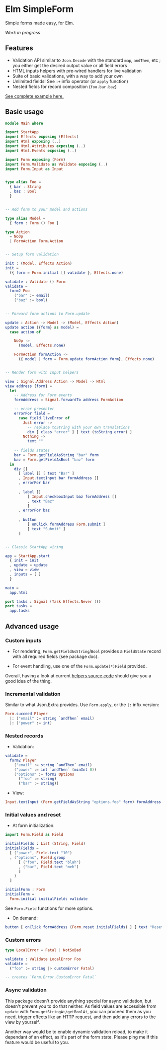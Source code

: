# Elm SimpleForm

Simple forms made easy, for Elm.

_Work in progress_

## Features

* Validation API similar to `Json.Decode` with the standard `map`, `andThen`, etc ; you either get the desired output value or all field errors
* HTML inputs helpers with pre-wired handlers for live validation
* Suite of basic validations, with a way to add your own
* Unlimited fields! See `:+` infix operator (or `apply` function)
* Nested fields for record composition (`foo.bar.baz`)

[See complete example here.](./example/)


## Basic usage

```elm
module Main where

import StartApp
import Effects exposing (Effects)
import Html exposing (..)
import Html.Attributes exposing (..)
import Html.Events exposing (..)

import Form exposing (Form)
import Form.Validate as Validate exposing (..)
import Form.Input as Input


type alias Foo =
  { bar : String
  , baz : Bool
  }


-- Add form to your model and actions

type alias Model =
  { form : Form () Foo }

type Action
  = NoOp
  | FormAction Form.Action


-- Setup form validation

init : (Model, Effects Action)
init =
  ({ form = Form.initial [] validate }, Effects.none)

validate : Validate () Form
validate =
  form2 Foo
    ("bar" := email)
    ("baz" := bool)
    

-- Forward form actions to Form.update

update : Action -> Model -> (Model, Effects Action)
update action ({form} as model) =
  case action of

    NoOp ->
      (model, Effects.none)

    FormAction formAction ->
      ({ model | form = Form.update formAction form}, Effects.none)


-- Render form with Input helpers

view : Signal.Address Action -> Model -> Html
view address {form} =
  let
    -- Address for Form events
    formAddress = Signal.forwardTo address FormAction

    -- error presenter
    errorFor field =
      case field.liveError of
        Just error ->
          -- replace toString with your own translations
          div [ class "error" ] [ text (toString error) ] 
        Nothing ->
          text ""
          
    -- fields states
    bar = Form.getFieldAsString "bar" form
    baz = Form.getFieldAsBool "baz" form
  in
    div []
      [ label [] [ text "Bar" ]
      , Input.textInput bar formAddress []
      , errorFor bar
      
      , label [] 
          [ Input.checkboxInput baz formAddress []
          , text "Baz"
          ]
      , errorFor baz
      
      , button
          [ onClick formAddress Form.submit ]
          [ text "Submit" ]
      ]


-- Classic StartApp wiring

app = StartApp.start
  { init = init
  , update = update
  , view = view
  , inputs = [ ]
  }

main =
  app.html

port tasks : Signal (Task Effects.Never ())
port tasks =
  app.tasks
```


## Advanced usage

### Custom inputs

 * For rendering, `Form.getFieldAsString`/`Bool` provides a `FieldState` record with all required fields (see package doc).

 * For event handling, use one of the `Form.update(*)Field` provided.

Overall, having a look at current [helpers source code](https://github.com/etaque/elm-simple-form/blob/master/src/Form/Input.elm) should give you a good idea of the thing.

### Incremental validation

Similar to what Json.Extra provides. Use `Form.apply`, or the `|:` infix version:

```elm
Form.succeed Player
  |: ("email" := string `andThen` email)
  |: ("power" := int)
```

### Nested records

* Validation:

```elm
validate =
  form2 Player
    ("email" := string `andThen` email)
    ("power" := int `andThen` (minInt 0))
    ("options" := form2 Options
      ("foo" := string)
      ("bar" := string))
```

* View:

```elm
Input.textInput (Form.getFieldAsString "options.foo" form) formAddress []
```

### Initial values and reset

* At form initialization:

```elm
import Form.Field as Field

initialFields : List (String, Field)
initialFields =
  [ ("power", Field.text "10")
  , ("options", Field.group
      [ ("foo", Field.text "blah")
      , ("bar", Field.text "meh")
      ]
    )
  ]

initialForm : Form
initialForm =
  Form.initial initialFields validate
```

See `Form.Field` functions for more options.

* On demand:

```elm
button [ onClick formAddress (Form.reset initialFields) ] [ text "Reset" ]
```


### Custom errors

```elm
type LocalError = Fatal | NotSoBad

validate : Validate LocalError Foo
validate =
  ("foo" := string |> customError Fatal)

-- creates `Form.Error.CustomError Fatal`
```


### Async validation

This package doesn't provide anything special for async validation, but doesn't prevent you to do that neither. As field values are accessible from `update` with `Form.getStringAt/getBoolAt`, you can proceed them as you need, trigger effects like an HTTP request, and then add any errors to the view by yourself.

Another way would be to enable dynamic validation reload, to make it dependant of an effect, as it's part of the form state. Please ping me if this feature would be useful to you.
